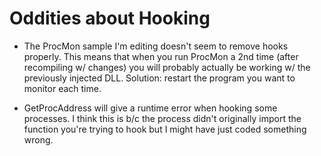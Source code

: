 # Oddities about Hooking #
  * The ProcMon sample I'm editing doesn't seem to remove hooks properly.  This means that when you run ProcMon a 2nd time (after recompiling w/ changes) you will probably actually be working w/ the previously injected DLL.  Solution: restart the program you want to monitor each time.

  * GetProcAddress will give a runtime error when hooking some processes.  I think this is b/c the process didn't originally import the function you're trying to hook but I might have just coded something wrong.